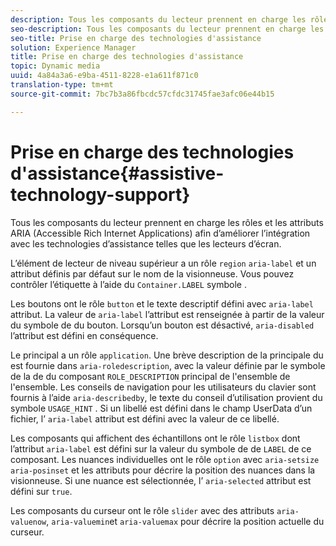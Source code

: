 ```yaml
---
description: Tous les composants du lecteur prennent en charge les rôles et les attributs ARIA (Accessible Rich Internet Applications) afin d’améliorer l’intégration avec les technologies d’assistance telles que les lecteurs d’écran.
seo-description: Tous les composants du lecteur prennent en charge les rôles et les attributs ARIA (Accessible Rich Internet Applications) afin d’améliorer l’intégration avec les technologies d’assistance telles que les lecteurs d’écran.
seo-title: Prise en charge des technologies d'assistance
solution: Experience Manager
title: Prise en charge des technologies d'assistance
topic: Dynamic media
uuid: 4a84a3a6-e9ba-4511-8228-e1a611f871c0
translation-type: tm+mt
source-git-commit: 7bc7b3a86fbcdc57cfdc31745fae3afc06e44b15

---
```



# Prise en charge des technologies d&#39;assistance{#assistive-technology-support}

Tous les composants du lecteur prennent en charge les rôles et les attributs ARIA (Accessible Rich Internet Applications) afin d’améliorer l’intégration avec les technologies d’assistance telles que les lecteurs d’écran.

L’élément de lecteur de niveau supérieur a un rôle `region` `aria-label` et un attribut définis par défaut sur le nom de la visionneuse. Vous pouvez contrôler l’étiquette à l’aide du `Container.LABEL` symbole .

Les boutons ont le rôle `button` et le texte descriptif défini avec `aria-label` attribut. La valeur de `aria-label` l’attribut est renseignée à partir de la valeur du symbole de  du bouton. Lorsqu’un bouton est désactivé, `aria-disabled` l’attribut est défini en conséquence.

Le principal a un rôle `application`. Une brève description de la  principale du est fournie dans `aria-roledescription`, avec la valeur définie par le symbole de la  de du composant `ROLE_DESCRIPTION` principal de l&#39;ensemble de l&#39;ensemble. Les conseils de navigation pour les utilisateurs du clavier sont fournis à l’aide `aria-describedby`, le texte du conseil d’utilisation provient du symbole `USAGE_HINT` . Si un libellé est défini dans le champ UserData d’un fichier, l’ `aria-label` attribut est défini avec la valeur de ce libellé.

Les composants qui affichent des échantillons ont le rôle `listbox` dont l’attribut `aria-label` est défini sur la valeur du symbole de  de `LABEL` de ce composant. Les nuances individuelles ont le rôle `option` avec `aria-setsize` `aria-posinset` et les attributs pour décrire la position des nuances dans la visionneuse. Si une nuance est sélectionnée, l’ `aria-selected` attribut est défini sur `true`.

Les composants du curseur ont le rôle `slider` avec des attributs `aria-valuenow`, `aria-valuemin`et `aria-valuemax` pour décrire la position actuelle du curseur.
